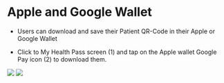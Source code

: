# Apple and Google Wallet

- Users can download and save their Patient QR-Code in their Apple or Google Wallet

- Click to My Health Pass screen (1) and tap on the Apple wallet Google Pay icon (2) to download them.

![](https://user-images.githubusercontent.com/105650529/170520069-a26386ac-ac82-4bc9-9d68-1d2bef290be9.jpg)
![](https://user-images.githubusercontent.com/105650529/170520089-5c8e2528-3774-4959-b350-b6412c958172.jpg)

